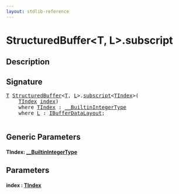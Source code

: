 ```yaml
---
layout: stdlib-reference
---
```


# StructuredBuffer\<T, L\>\.subscript

## Description





## Signature 

<pre>
<a href="../types/structuredbuffer-0a/index.html#typeparam-T" class="code_type">T</a> <a href="../types/structuredbuffer-0a/index.html" class="code_type">StructuredBuffer</a>&lt;<a href="../types/structuredbuffer-0a/index.html#typeparam-T" class="code_type">T</a>, <a href="../types/structuredbuffer-0a/index.html#typeparam-L" class="code_type">L</a>&gt;.<a href="subscript.html">subscript</a>&lt;<a href="subscript.html#typeparam-TIndex" class="code_type">TIndex</a>&gt;(
    <a href="subscript.html#typeparam-TIndex" class="code_type">TIndex</a> <a href="subscript.html#decl-index" class="code_param">index</a>)
    <span class='code_keyword'>where</span> <a href="subscript.html#typeparam-TIndex" class="code_type">TIndex</a> : <a href="../interfaces/0_builtinintegertype-029g/index.html" class="code_type">__BuiltinIntegerType</a>
    <span class='code_keyword'>where</span> <a href="../types/structuredbuffer-0a/index.html#typeparam-L" class="code_type">L</a> : <a href="../interfaces/ibufferdatalayout-017b/index.html" class="code_type">IBufferDataLayout</a>;

</pre>

## Generic Parameters

####  <a id="typeparam-TIndex"></a>TIndex: [\_\_BuiltinIntegerType](../interfaces/0_builtinintegertype-029g/index.html)

## Parameters

####  <a id="decl-index"></a>index  : [TIndex](subscript.html#typeparam-TIndex)

